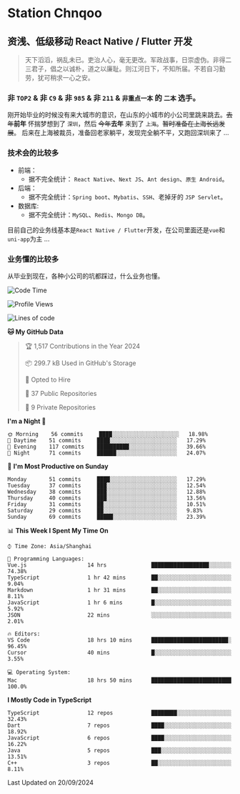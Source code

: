 # Station Chnqoo

## 资浅、低级移动 React Native / Flutter 开发

> 天下滔滔，祸乱未已。吏治人心，毫无更改。军政战事，日崇虚伪。非得二三君子，倡之以诚朴，道之以廉耻。则江河日下，不知所届。不若自习勤劳，犹可稍求一心之安。

### 非 `TOP2` & 非 `C9` & 非 `985` & 非 `211` & `非重点一本` 的 `二本` 选手。

刚开始毕业的时候没有来大城市的意识，在山东的小城市的小公司里跳来跳去。~~去年~~**前年** 怀揣梦想到了 `深圳`，然后 ~~今年~~**去年** 来到了 `上海`。~~暂时准备在上海长远发展~~。
后来在上海被裁员，准备回老家躺平，发现完全躺不平，又跑回深圳来了 ...

### 技术会的比较多

- 前端：
  - 据不完全统计： `React Native`、`Next JS`、`Ant design`、`原生 Android`。
- 后端：
  - 据不完全统计：`Spring boot`、`Mybatis`、`SSH`、老掉牙的 `JSP Servlet`。
- 数据库:
  - 据不完全统计：`MySQL`、`Redis`、`Mongo DB`。

目前自己的业务线基本是`React Native / Flutter`开发，在公司里面还是`vue`和`uni-app`为主 ...

### 业务懂的比较多

从毕业到现在，各种小公司的坑都踩过，什么业务也懂。

<!--START_SECTION:waka-->
![Code Time](http://img.shields.io/badge/Code%20Time-6%2C090%20hrs%2047%20mins-blue)

![Profile Views](http://img.shields.io/badge/Profile%20Views-0-blue)

![Lines of code](https://img.shields.io/badge/From%20Hello%20World%20I%27ve%20Written-347%20Thousand%20lines%20of%20code-blue)

**🐱 My GitHub Data** 

> 🏆 1,517 Contributions in the Year 2024
 > 
> 📦 299.7 kB Used in GitHub's Storage 
 > 
> 💼 Opted to Hire
 > 
> 📜 37 Public Repositories 
 > 
> 🔑 9 Private Repositories  
 > 
**I'm a Night 🦉** 

```text
🌞 Morning    56 commits     ████░░░░░░░░░░░░░░░░░░░░░   18.98% 
🌆 Daytime    51 commits     ████░░░░░░░░░░░░░░░░░░░░░   17.29% 
🌃 Evening    117 commits    ██████████░░░░░░░░░░░░░░░   39.66% 
🌙 Night      71 commits     ██████░░░░░░░░░░░░░░░░░░░   24.07%

```
📅 **I'm Most Productive on Sunday** 

```text
Monday       51 commits     ████░░░░░░░░░░░░░░░░░░░░░   17.29% 
Tuesday      37 commits     ███░░░░░░░░░░░░░░░░░░░░░░   12.54% 
Wednesday    38 commits     ███░░░░░░░░░░░░░░░░░░░░░░   12.88% 
Thursday     40 commits     ███░░░░░░░░░░░░░░░░░░░░░░   13.56% 
Friday       31 commits     ██░░░░░░░░░░░░░░░░░░░░░░░   10.51% 
Saturday     29 commits     ██░░░░░░░░░░░░░░░░░░░░░░░   9.83% 
Sunday       69 commits     █████░░░░░░░░░░░░░░░░░░░░   23.39%

```


📊 **This Week I Spent My Time On** 

```text
⌚︎ Time Zone: Asia/Shanghai

💬 Programming Languages: 
Vue.js                   14 hrs              ██████████████████░░░░░░░   74.38% 
TypeScript               1 hr 42 mins        ██░░░░░░░░░░░░░░░░░░░░░░░   9.04% 
Markdown                 1 hr 31 mins        ██░░░░░░░░░░░░░░░░░░░░░░░   8.11% 
JavaScript               1 hr 6 mins         █░░░░░░░░░░░░░░░░░░░░░░░░   5.92% 
JSON                     22 mins             ░░░░░░░░░░░░░░░░░░░░░░░░░   2.01%

🔥 Editors: 
VS Code                  18 hrs 10 mins      ████████████████████████░   96.45% 
Cursor                   40 mins             █░░░░░░░░░░░░░░░░░░░░░░░░   3.55%

💻 Operating System: 
Mac                      18 hrs 50 mins      █████████████████████████   100.0%

```

**I Mostly Code in TypeScript** 

```text
TypeScript               12 repos            ████████░░░░░░░░░░░░░░░░░   32.43% 
Dart                     7 repos             ████░░░░░░░░░░░░░░░░░░░░░   18.92% 
JavaScript               6 repos             ████░░░░░░░░░░░░░░░░░░░░░   16.22% 
Java                     5 repos             ███░░░░░░░░░░░░░░░░░░░░░░   13.51% 
C++                      3 repos             ██░░░░░░░░░░░░░░░░░░░░░░░   8.11%

```



 Last Updated on 20/09/2024
<!--END_SECTION:waka-->

<!---
ChenqiaoStation/ChenqiaoStation is a ✨ special ✨ repository because its `README.md` (this file) appears on your GitHub profile.
You can click the Preview link to take a look at your changes.
--->

